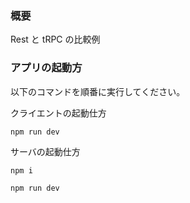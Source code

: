 ### 概要

Rest と tRPC の比較例

### アプリの起動方

以下のコマンドを順番に実行してください。

クライエントの起動仕方

```
npm run dev
```

サーバの起動仕方

```
npm i
```

```
npm run dev
```
